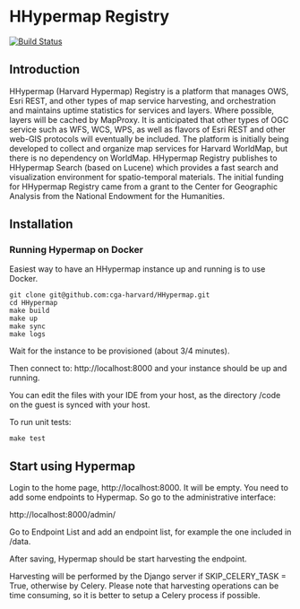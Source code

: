 # HHypermap Registry
[![Build Status](https://travis-ci.org/cga-harvard/HHypermap.svg?branch=registry)](https://travis-ci.org/cga-harvard/HHypermap)

## Introduction

HHypermap (Harvard Hypermap) Registry is a platform that manages OWS, Esri REST, and other types of map service harvesting, and orchestration and maintains uptime statistics for services and layers. Where possible, layers will be cached by MapProxy. It is anticipated that other types of OGC service such as WFS, WCS, WPS, as well as flavors of Esri REST and other web-GIS protocols will eventually be included. The platform is initially being developed to collect and organize map services for Harvard WorldMap, but there is no dependency on WorldMap. HHypermap Registry publishes to HHypermap Search (based on Lucene) which provides a fast search and visualization environment for spatio-temporal materials.  The initial funding for HHypermap Registry came from a grant to the Center for Geographic Analysis from the National Endowment for the Humanities.   

## Installation

### Running Hypermap on Docker

Easiest way to have an HHypermap instance up and running is to use Docker.

```
git clone git@github.com:cga-harvard/HHypermap.git
cd HHypermap
make build
make up
make sync
make logs
```

Wait for the instance to be provisioned (about 3/4 minutes).

Then connect to: http://localhost:8000 and your instance should be up and running.


You can edit the files with your IDE from your host, as the directory
/code on the guest is synced with your host.

To run unit tests:

```
make test
```

## Start using Hypermap

Login to the home page, http://localhost:8000. It will be empty. You need to add some
endpoints to Hypermap. So go to the administrative interface:

http://localhost:8000/admin/

Go to Endpoint List and add an endpoint list, for example the one included in /data.

After saving, Hypermap should be start harvesting the endpoint.

Harvesting will be performed by the Django server if SKIP_CELERY_TASK
= True, otherwise by Celery. Please note that harvesting operations can be time consuming, so it is better to setup a Celery process if possible.
